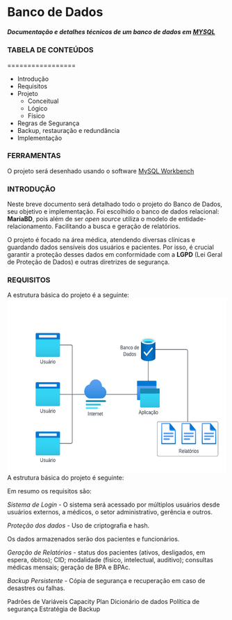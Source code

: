 # Banco de Dados
##### Documentação e detalhes técnicos de um banco de dados em [MYSQL](https://mariadb.org/)



### TABELA DE CONTEÚDOS
=================
<!--ts-->
* Introdução
* Requisitos
* Projeto
    * Conceitual
    * Lógico
    * Físico
* Regras de Segurança
* Backup, restauração e redundância
* Implementação
<!--te-->


### FERRAMENTAS
 O projeto será desenhado usando o software [MySQL Workbench](https://www.mysql.com/products/workbench/)


### INTRODUÇÃO

Neste breve documento será detalhado todo o projeto do Banco de Dados, seu objetivo e implementação. Foi escolhido o banco de dados relacional: **MariaBD**, pois além de ser *open source* utiliza o modelo de entidade-relacionamento. Facilitando a busca e geração de relatórios.

O projeto é focado na área médica, atendendo diversas clínicas e guardando dados sensíveis dos usuários e pacientes. Por isso, é crucial garantir a proteção desses dados em conformidade com a **LGPD** (Lei Geral de Proteção de Dados) e outras diretrizes de segurança.

### REQUISITOS

A estrutura básica do projeto é a seguinte:
<br>
<img alt="Diagrama" title="#Diagrama" src="./assets/diagram_1.png" height=400/>
A estrutura básica do projeto é seguinte:


Em resumo os requisitos são:

*Sistema de Login* - O sistema será acessado por múltiplos usuários desde usuários externos, a médicos, o setor administrativo, gerência e outros.

*Proteção dos dados* - Uso de criptografia e hash.

Os dados armazenados serão dos pacientes e funcionários. 

*Geração de Relatórios* - status dos pacientes (ativos, desligados, em espera, óbitos); CID; modalidade (fisico, intelectual, auditivo); consultas médicas mensais; geração de BPA e BPAc. 

*Backup Persistente* - Cópia de segurança e recuperação em caso de desastres ou falhas.


Padrões de Variáveis
Capacity Plan
Dicionário de dados
Política de segurança
Estratégia de Backup
